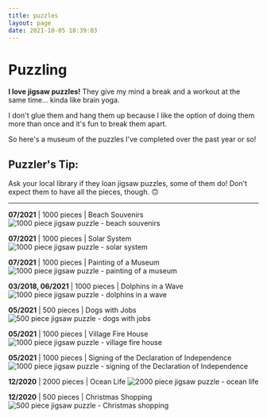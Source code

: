 ```yaml
---
title: puzzles
layout: page
date: 2021-10-05 18:39:03
---
```


# Puzzling

**I love jigsaw puzzles!** They give my mind a break and a workout at the same time... kinda like brain yoga.

I don't glue them and hang them up because I like the option of doing them more than once and it's fun to break them apart. 

So here's a museum of the puzzles I've completed over the past year or so!

## Puzzler's Tip:
Ask your local library if they loan jigsaw puzzles, some of them do! Don't expect them to have all the pieces, though. 🙃

---

**07/2021** | 1000 pieces | Beach Souvenirs
![1000 piece jigsaw puzzle - beach souvenirs](..\images\puzzles\beach-souvenirs-1000.png)

**07/2021** | 1000 pieces | Solar System
![1000 piece jigsaw puzzle - solar system](..\images\puzzles\solar-system-1000.png)

**07/2021** | 1000 pieces | Painting of a Museum
![1000 piece jigsaw puzzle - painting of a museum](..\images\puzzles\museum-1000.png)

**03/2018, 06/2021** | 1000 pieces | Dolphins in a Wave
![1000 piece jigsaw puzzle - dolphins in a wave](..\images\puzzles\dolphins-wave-1000.png)

**05/2021** | 500 pieces | Dogs with Jobs
![500 piece jigsaw puzzle - dogs with jobs](..\images\puzzles\dogs-with-jobs-500.png)

**05/2021** | 1000 pieces | Village Fire House
![1000 piece jigsaw puzzle - village fire house](..\images\puzzles\fire-house-1000.png)

**05/2021** | 1000 pieces | Signing of the Declaration of Independence
![1000 piece jigsaw puzzle - signing of the Declaration of Independence](..\images\puzzles\declaration-1000.png)

**12/2020** | 2000 pieces | Ocean Life
![2000 piece jigsaw puzzle - ocean life](..\images\puzzles\ocean-life-2000.png)

**12/2020** | 500 pieces | Christmas Shopping
![500 piece jigsaw puzzle - Christmas shopping](..\images\puzzles\christmas-shopping-500.png)
